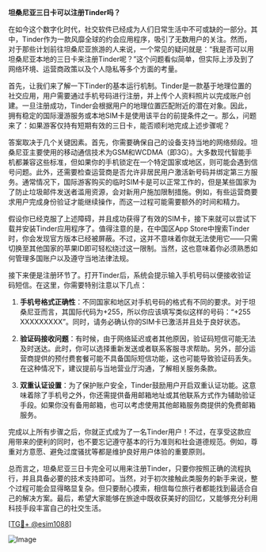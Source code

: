 **坦桑尼亚三日卡可以注册Tinder吗？**

在如今这个数字化时代，社交软件已经成为人们日常生活中不可或缺的一部分。其中，Tinder作为一款风靡全球的约会应用程序，吸引了无数用户的关注。然而，对于那些计划前往坦桑尼亚旅游的人来说，一个常见的疑问就是：“我是否可以用坦桑尼亚本地的三日卡来注册Tinder呢？”这个问题看似简单，但实际上涉及到了网络环境、运营商政策以及个人隐私等多个方面的考量。

首先，让我们来了解一下Tinder的基本运行机制。Tinder是一款基于地理位置的社交应用，用户需要通过手机号码进行注册，并上传个人资料照片以完成账户创建。一旦注册成功，Tinder会根据用户的地理位置匹配附近的潜在对象。因此，拥有稳定的国际漫游服务或本地SIM卡是使用该平台的前提条件之一。那么，问题来了：如果游客仅持有短期有效的三日卡，能否顺利地完成上述步骤呢？

答案取决于几个关键因素。首先，你需要确保自己的设备支持当地的网络频段。坦桑尼亚主要使用的移动通信技术为GSM和WCDMA（即3G）。大多数现代智能手机都兼容这些标准，但如果你的手机锁定在一个特定国家或地区，则可能会遇到信号问题。此外，还需要检查运营商是否允许非居民用户激活新号码并绑定第三方服务。通常情况下，国际游客购买的临时SIM卡是可以正常工作的，但是某些国家为了防止垃圾邮件发送者滥用资源，会对新用户施加限制措施。例如，有些运营商要求用户完成身份验证才能继续操作，而这一过程可能需要额外的时间和精力。

假设你已经克服了上述障碍，并且成功获得了有效的SIM卡，接下来就可以尝试下载并安装Tinder应用程序了。值得注意的是，在中国区App Store中搜索Tinder时，你会发现官方版本已经被屏蔽。不过，这并不意味着你就无法使用它——只需切换至其他国家的苹果ID即可轻松绕过这一限制。当然，这也意味着你必须熟悉如何管理多国账户以及遵守当地法律法规。

接下来便是注册环节了。打开Tinder后，系统会提示输入手机号码以便接收验证码短信。在这里，你需要特别注意以下几点：

1. **手机号格式正确性**：不同国家和地区对手机号码的格式有不同的要求。对于坦桑尼亚而言，其国际代码为+255，所以你应该填写类似这样的号码：“+255 XXXXXXXXX”。同时，请务必确认你的SIM卡已激活并且处于良好状态。
   
2. **验证码接收问题**：有时候，由于网络延迟或者其他原因，验证码短信可能无法及时送达。此时，你可以选择重新发送或者联系客服寻求帮助。另外，部分运营商提供的预付费套餐可能不具备国际短信功能，这也可能导致验证码丢失。在这种情况下，建议提前与当地营业厅沟通，了解相关服务条款。

3. **双重认证设置**：为了保护账户安全，Tinder鼓励用户开启双重认证功能。这意味着除了手机号之外，你还需提供备用邮箱地址或其他联系方式作为辅助验证手段。如果你没有备用邮箱，也可以考虑使用其他邮箱服务商提供的免费邮箱服务。

完成以上所有步骤之后，你就正式成为了一名Tinder用户！不过，在享受这款应用带来的便利的同时，也不要忘记遵守基本的行为准则和社会道德规范。例如，尊重对方意愿、避免过度骚扰等都是维护良好用户体验的重要原则。

总而言之，坦桑尼亚三日卡完全可以用来注册Tinder，只要你按照正确的流程执行，并且具备必要的技术支持即可。当然，对于初次接触此类服务的新手来说，整个过程可能会显得略显复杂。但只要耐心摸索，相信每位旅行者都能找到最适合自己的解决方案。最后，希望大家能够在旅途中既收获美好的回忆，又能够充分利用科技手段丰富自己的社交生活。

[[TG💪+ @esim1088](https://t.me/s/esim1088)]

![Image](https://i.postimg.cc/4NQfJmqS/Snipaste-2025-05-13-00-14-12.png)